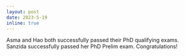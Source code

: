 ```yaml
---
layout: post
date: 2023-5-19
inline: true
---
```


Asma and Hao both successfully passed their PhD qualifying exams. Sanzida successfully passed her PhD Prelim exam. Congratulations! 
